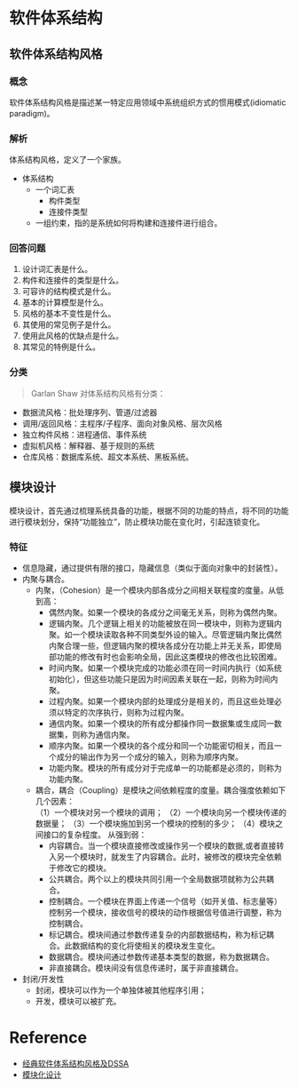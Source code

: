 
# 软件体系结构
## 软件体系结构风格
### 概念
软件体系结构风格是描述某一特定应用领域中系统组织方式的惯用模式(idiomatic paradigm)。

### 解析
体系结构风格，定义了一个家族。<br>
- 体系结构
    - 一个词汇表
        - 构件类型
        - 连接件类型
    - 一组约束，指的是系统如何将构建和连接件进行组合。

### 回答问题
1. 设计词汇表是什么。
2. 构件和连接件的类型是什么。
3. 可容许的结构模式是什么。
4. 基本的计算模型是什么。
5. 风格的基本不变性是什么。
6. 其使用的常见例子是什么。
7. 使用此风格的优缺点是什么。
8. 其常见的特例是什么。

### 分类
> Garlan Shaw 对体系结构风格有分类：
- 数据流风格：批处理序列、管道/过滤器
- 调用/返回风格：主程序/子程序、面向对象风格、层次风格
- 独立构件风格：进程通信、事件系统
- 虚拟机风格：解释器、基于规则的系统
- 仓库风格：数据库系统、超文本系统、黑板系统。 

## 模块设计
模块设计，首先通过梳理系统具备的功能，根据不同的功能的特点，将不同的功能进行模块划分，保持“功能独立”，防止模块功能在变化时，引起连锁变化。

### 特征
- 信息隐藏，通过提供有限的接口，隐藏信息（类似于面向对象中的封装性）。
- 内聚与耦合。
    - 内聚，（Cohesion）是一个模块内部各成分之间相关联程度的度量。从低到高：
        - 偶然内聚。如果一个模块的各成分之间毫无关系，则称为偶然内聚。 
        - 逻辑内聚。几个逻辑上相关的功能被放在同一模块中，则称为逻辑内聚。如一个模块读取各种不同类型外设的输入。尽管逻辑内聚比偶然内聚合理一些，但逻辑内聚的模块各成分在功能上并无关系，即使局部功能的修改有时也会影响全局，因此这类模块的修改也比较困难。 
        - 时间内聚。如果一个模块完成的功能必须在同一时间内执行（如系统初始化），但这些功能只是因为时间因素关联在一起，则称为时间内聚。 
        - 过程内聚。如果一个模块内部的处理成分是相关的，而且这些处理必须以特定的次序执行，则称为过程内聚。 
        - 通信内聚。如果一个模块的所有成分都操作同一数据集或生成同一数据集，则称为通信内聚。 
        - 顺序内聚。如果一个模块的各个成分和同一个功能密切相关，而且一个成分的输出作为另一个成分的输入，则称为顺序内聚。 
        - 功能内聚。模块的所有成分对于完成单一的功能都是必须的，则称为功能内聚。 
    - 耦合，耦合（Coupling）是模块之间依赖程度的度量。耦合强度依赖如下几个因素：                                
    （1）一个模块对另一个模块的调用；
    （2）一个模块向另一个模块传递的数据量；
    （3）一个模块施加到另一个模块的控制的多少；
    （4）模块之间接口的复杂程度。 从强到弱：
        - 内容耦合。当一个模块直接修改或操作另一个模块的数据,或者直接转入另一个模块时，就发生了内容耦合。此时，被修改的模块完全依赖于修改它的模块。 
        - 公共耦合。两个以上的模块共同引用一个全局数据项就称为公共耦合。 
        - 控制耦合。一个模块在界面上传递一个信号（如开关值、标志量等）控制另一个模块，接收信号的模块的动作根据信号值进行调整，称为控制耦合。 
        - 标记耦合。模块间通过参数传递复杂的内部数据结构，称为标记耦合。此数据结构的变化将使相关的模块发生变化。 
        - 数据耦合。模块间通过参数传递基本类型的数据，称为数据耦合。 
        - 非直接耦合。模块间没有信息传递时，属于非直接耦合。 
- 封闭/开发性
    - 封闭，模块可以作为一个单独体被其他程序引用；
    - 开发，模块可以被扩充。



# Reference 
- [经典软件体系结构风格及DSSA](http://blog.csdn.net/yethyeth/article/details/600520)
- [模块化设计](http://blog.csdn.net/hrdzkj/article/details/8725940)